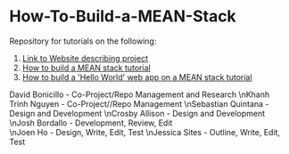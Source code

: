 # How-To-Build-a-MEAN-Stack
Repository for tutorials on the following: 

1. [Link to Website describing project](https://caesarbonicillo.github.io/MeanStack/views/html/index.html)
2. [How to build a MEAN stack tutorial](https://docs.google.com/document/d/1m541e1Nkd5TquYAkNdu9SUT-apfWXNpNEg8abqUSinc/edit?usp=sharing)
3. [How to build a 'Hello World' web app on a MEAN stack tutorial](https://docs.google.com/document/d/1Kiya3Be_Vr8RRRSzGjg1xbi66RmqvZFONCvs6g9iPdc/edit?usp=sharing)

David Bonicillo - Co-Project/Repo Management and Research
\nKhanh Trinh Nguyen - Co-Project//Repo Management 
\nSebastian Quintana - Design and Development
\nCrosby Allison - Design and Development
\nJosh Bordallo - Development, Review, Edit  
\nJoen Ho - Design, Write, Edit, Test
\nJessica Sites - Outline, Write, Edit, Test 
